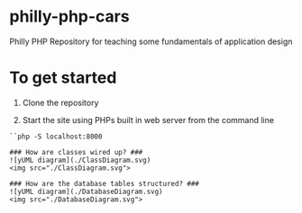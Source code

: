 # philly-php-cars
Philly PHP Repository for teaching some fundamentals of application design

# To get started

1.  Clone the repository

2.  Start the site using PHPs built in web server from the command line
``` cd o the /public directory
``php -S localhost:8000

### How are classes wired up? ###
![yUML diagram](./ClassDiagram.svg)
<img src="./ClassDiagram.svg">

### How are the database tables structured? ###
![yUML diagram](./DatabaseDiagram.svg)
<img src="./DatabaseDiagram.svg">